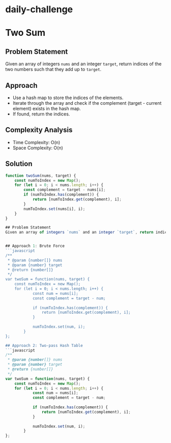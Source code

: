 # daily-challenge
# Two Sum

## Problem Statement
Given an array of integers `nums` and an integer `target`, return indices of the two numbers such that they add up to `target`.

## Approach
- Use a hash map to store the indices of the elements.
- Iterate through the array and check if the complement (target - current element) exists in the hash map.
- If found, return the indices.

## Complexity Analysis
- Time Complexity: O(n)
- Space Complexity: O(n)

## Solution
```javascript
function twoSum(nums, target) {
    const numToIndex = new Map();
    for (let i = 0; i < nums.length; i++) {
        const complement = target - nums[i];
        if (numToIndex.has(complement)) {
            return [numToIndex.get(complement), i];
        }
        numToIndex.set(nums[i], i);
    }
}

## Problem Statement
Given an array of integers `nums` and an integer `target`, return indices of the two numbers such that they add up to `target`.


## Approach 1: Brute Force
```javascript
/**
 * @param {number[]} nums
 * @param {number} target
 * @return {number[]}
 */
var twoSum = function(nums, target) {
    const numToIndex = new Map();
    for (let i = 0; i < nums.length; i++) {
            const num = nums[i];
            const complement = target - num;
            
            if (numToIndex.has(complement)) {
                return [numToIndex.get(complement), i];
            }
            
            numToIndex.set(num, i);
        } 
};

## Approach 2: Two-pass Hash Table
```javascript
/**
 * @param {number[]} nums
 * @param {number} target
 * @return {number[]}
 */
var twoSum = function(nums, target) {
    const numToIndex = new Map();
    for (let i = 0; i < nums.length; i++) {
            const num = nums[i];
            const complement = target - num;
            
            if (numToIndex.has(complement)) {
                return [numToIndex.get(complement), i];
            }
            
            numToIndex.set(num, i);
        } 
};